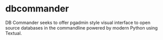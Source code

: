 # dbcommander

DB Commander seeks to offer pgadmin style visual interface to open source databases in the commandline powered by modern Python using Textual.
   
